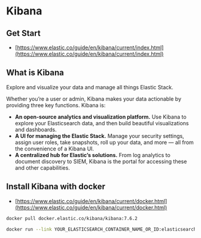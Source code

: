 # Kibana

## Get Start

+ [https://www.elastic.co/guide/en/kibana/current/index.html](https://www.elastic.co/guide/en/kibana/current/index.html)

## What is Kibana

Explore and visualize your data and manage all things Elastic Stack.

Whether you’re a user or admin, Kibana makes your data actionable by providing three key functions. Kibana is:

+ **An open-source analytics and visualization platform.** Use Kibana to explore your Elasticsearch data, and then build beautiful visualizations and dashboards.
+ **A UI for managing the Elastic Stack.** Manage your security settings, assign user roles, take snapshots, roll up your data, and more — all from the convenience of a Kibana UI.
+ **A centralized hub for Elastic’s solutions.** From log analytics to document discovery to SIEM, Kibana is the portal for accessing these and other capabilities.

## Install Kibana with docker

+ [https://www.elastic.co/guide/en/kibana/current/docker.html](https://www.elastic.co/guide/en/kibana/current/docker.html)

```bash
docker pull docker.elastic.co/kibana/kibana:7.6.2
```

```bash
docker run --link YOUR_ELASTICSEARCH_CONTAINER_NAME_OR_ID:elasticsearch -p 5601:5601 docker.elastic.co/kibana/kibana:7.6.2
```
